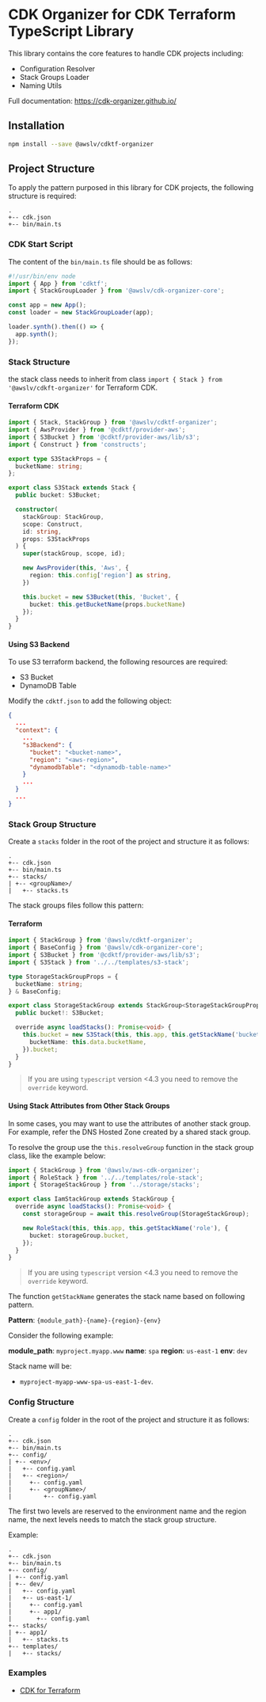 # CDK Organizer for CDK Terraform TypeScript Library

This library contains the core features to handle CDK projects including:

- Configuration Resolver
- Stack Groups Loader
- Naming Utils

Full documentation: <https://cdk-organizer.github.io/>

## Installation

```bash
npm install --save @awslv/cdktf-organizer
```

## Project Structure

To apply the pattern purposed in this library for CDK projects, the following structure is required:

```text
.
+-- cdk.json
+-- bin/main.ts
```

### CDK Start Script

The content of the `bin/main.ts` file should be as follows:

```typescript
#!/usr/bin/env node
import { App } from 'cdktf';
import { StackGroupLoader } from '@awslv/cdk-organizer-core';

const app = new App();
const loader = new StackGroupLoader(app);

loader.synth().then(() => {
  app.synth();
});
```

### Stack Structure

the stack class needs to inherit from class `import { Stack } from '@awslv/cdkft-organizer'` for Terraform CDK.

#### Terraform CDK

```typescript
import { Stack, StackGroup } from '@awslv/cdktf-organizer';
import { AwsProvider } from '@cdktf/provider-aws';
import { S3Bucket } from '@cdktf/provider-aws/lib/s3';
import { Construct } from 'constructs';

export type S3StackProps = {
  bucketName: string;
};

export class S3Stack extends Stack {
  public bucket: S3Bucket;

  constructor(
    stackGroup: StackGroup,
    scope: Construct,
    id: string,
    props: S3StackProps
  ) {
    super(stackGroup, scope, id);

    new AwsProvider(this, 'Aws', {
      region: this.config['region'] as string,
    })

    this.bucket = new S3Bucket(this, 'Bucket', {
      bucket: this.getBucketName(props.bucketName)
    });
  }
}
```

#### Using S3 Backend

To use S3 terraform backend, the following resources are required:

- S3 Bucket
- DynamoDB Table

Modify the `cdktf.json` to add the following object:

```json
{
  ...
  "context": {
    ...
    "s3Backend": {
      "bucket": "<bucket-name>",
      "region": "<aws-region>",
      "dynamodbTable": "<dynamodb-table-name>"
    }
    ...
  }
  ...
}
```

### Stack Group Structure

Create a `stacks` folder in the root of the project and structure it as follows:

```text
.
+-- cdk.json
+-- bin/main.ts
+-- stacks/
| +-- <groupName>/
|   +-- stacks.ts
```

The stack groups files follow this pattern:

#### Terraform

```typescript
import { StackGroup } from '@awslv/cdktf-organizer';
import { BaseConfig } from '@awslv/cdk-organizer-core';
import { S3Bucket } from '@cdktf/provider-aws/lib/s3';
import { S3Stack } from '../../templates/s3-stack';

type StorageStackGroupProps = {
  bucketName: string;
} & BaseConfig;

export class StorageStackGroup extends StackGroup<StorageStackGroupProps> {
  public bucket!: S3Bucket;

  override async loadStacks(): Promise<void> {
    this.bucket = new S3Stack(this, this.app, this.getStackName('bucket'), {
      bucketName: this.data.bucketName,
    }).bucket;
  }
}
```

> If you are using `typescript` version <4.3 you need to remove the `override` keyword.

#### Using Stack Attributes from Other Stack Groups

In some cases, you may want to use the attributes of another stack group. For example, refer the DNS Hosted Zone created by a shared stack group.

To resolve the group use the `this.resolveGroup` function in the stack group class, like the example below:

```typescript
import { StackGroup } from '@awslv/aws-cdk-organizer';
import { RoleStack } from '../../templates/role-stack';
import { StorageStackGroup } from '../storage/stacks';

export class IamStackGroup extends StackGroup {
  override async loadStacks(): Promise<void> {
    const storageGroup = await this.resolveGroup(StorageStackGroup);

    new RoleStack(this, this.app, this.getStackName('role'), {
      bucket: storageGroup.bucket,
    });
  }
}
```

> If you are using `typescript` version <4.3 you need to remove the `override` keyword.

The function `getStackName` generates the stack name based on following pattern.

**Pattern**: `{module_path}-{name}-{region}-{env}`

Consider the following example:

**module_path**: `myproject.myapp.www`
**name**: `spa`
**region**: `us-east-1`
**env**: `dev`

Stack name will be:

- `myproject-myapp-www-spa-us-east-1-dev`.

### Config Structure

Create a `config` folder in the root of the project and structure it as follows:

```text
.
+-- cdk.json
+-- bin/main.ts
+-- config/
| +-- <env>/
|   +-- config.yaml
|   +-- <region>/
|     +-- config.yaml
|     +-- <groupName>/
|         +-- config.yaml
```

The first two levels are reserved to the environment name and the region name, the next levels needs to match the stack group structure.

Example:

```text
.
+-- cdk.json
+-- bin/main.ts
+-- config/
| +-- config.yaml
| +-- dev/
|   +-- config.yaml
|   +-- us-east-1/
|     +-- config.yaml
|     +-- app1/
|       +-- config.yaml
+-- stacks/
| +-- app1/
|   +-- stacks.ts
+-- templates/
|   +-- stacks/
```

### Examples

- [CDK for Terraform](https://github.com/lucasvieirasilva/cdk-organizer/tree/main/examples/typescript/cdktf)
